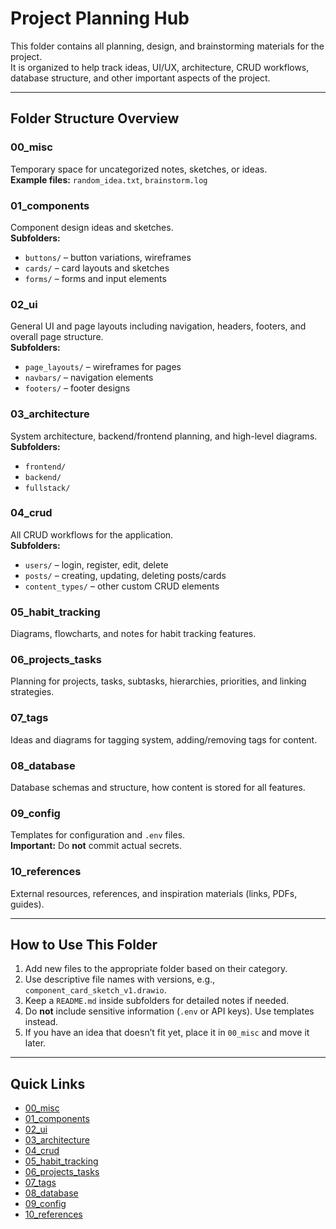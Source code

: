 # Project Planning Hub

This folder contains all planning, design, and brainstorming materials for the project.  
It is organized to help track ideas, UI/UX, architecture, CRUD workflows, database structure, and other important aspects of the project.

---

## Folder Structure Overview

### 00_misc

Temporary space for uncategorized notes, sketches, or ideas.  
**Example files:** `random_idea.txt`, `brainstorm.log`

### 01_components

Component design ideas and sketches.  
**Subfolders:**

-   `buttons/` – button variations, wireframes
-   `cards/` – card layouts and sketches
-   `forms/` – forms and input elements

### 02_ui

General UI and page layouts including navigation, headers, footers, and overall page structure.  
**Subfolders:**

-   `page_layouts/` – wireframes for pages
-   `navbars/` – navigation elements
-   `footers/` – footer designs

### 03_architecture

System architecture, backend/frontend planning, and high-level diagrams.  
**Subfolders:**

-   `frontend/`
-   `backend/`
-   `fullstack/`

### 04_crud

All CRUD workflows for the application.  
**Subfolders:**

-   `users/` – login, register, edit, delete
-   `posts/` – creating, updating, deleting posts/cards
-   `content_types/` – other custom CRUD elements

### 05_habit_tracking

Diagrams, flowcharts, and notes for habit tracking features.

### 06_projects_tasks

Planning for projects, tasks, subtasks, hierarchies, priorities, and linking strategies.

### 07_tags

Ideas and diagrams for tagging system, adding/removing tags for content.

### 08_database

Database schemas and structure, how content is stored for all features.

### 09_config

Templates for configuration and `.env` files.  
**Important:** Do **not** commit actual secrets.

### 10_references

External resources, references, and inspiration materials (links, PDFs, guides).

---

## How to Use This Folder

1. Add new files to the appropriate folder based on their category.
2. Use descriptive file names with versions, e.g., `component_card_sketch_v1.drawio`.
3. Keep a `README.md` inside subfolders for detailed notes if needed.
4. Do **not** include sensitive information (`.env` or API keys). Use templates instead.
5. If you have an idea that doesn’t fit yet, place it in `00_misc` and move it later.

---

## Quick Links

-   [00_misc](00_misc)
-   [01_components](01_components)
-   [02_ui](02_ui)
-   [03_architecture](03_architecture)
-   [04_crud](04_crud)
-   [05_habit_tracking](05_habit_tracking)
-   [06_projects_tasks](06_projects_tasks)
-   [07_tags](07_tags)
-   [08_database](08_database)
-   [09_config](09_config)
-   [10_references](10_references)
